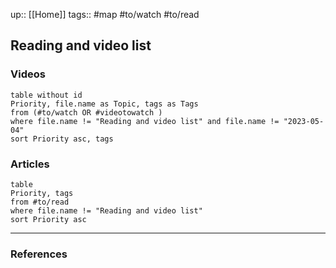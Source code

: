 up:: [[Home]]
tags:: #map #to/watch #to/read

## Reading and video list

### Videos

```dataview
table without id
Priority, file.name as Topic, tags as Tags
from (#to/watch OR #videotowatch )
where file.name != "Reading and video list" and file.name != "2023-05-04"
sort Priority asc, tags
```

### Articles

```dataview
table
Priority, tags
from #to/read
where file.name != "Reading and video list"
sort Priority asc
```

---

### References